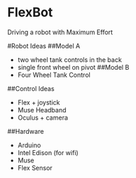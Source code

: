 # FlexBot
Driving a robot with Maximum Effort

#Robot Ideas
##Model A
- two wheel tank controls in the back
- single front wheel on pivot
##Model B
- Four Wheel Tank Control

##Control Ideas
- Flex + joystick
- Muse Headband
- Oculus + camera

##Hardware
- Arduino
- Intel Edison (for wifi)
- Muse
- Flex Sensor



